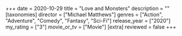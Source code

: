 +++
date = 2020-10-29
title = "Love and Monsters"
description = ""
[taxonomies]
director = ["Michael Matthews"] 
genres = ["Action", "Adventure", "Comedy", "Fantasy", "Sci-Fi"]
release_year = ["2020"]
my_rating = ["3"]
movie_or_tv = ["Movie"]
[extra]
reviewed = false
+++

